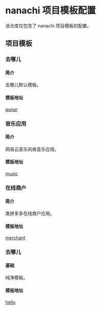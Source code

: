 # nanachi 项目模板配置

该仓库仅包含了 nanachi 项目模板的配置。

## 项目模板

### 去哪儿

#### 简介

去哪儿默认模板。

#### 模板地址

[qunar](https://github.com/YMFE/nanachi-template-qunar.git)

### 音乐应用

#### 简介

网易云音乐风格音乐应用。

#### 模板地址

[music](https://github.com/YMFE/nanachi-template-music.git)

### 在线商户

#### 简介

类拼多多在线商户应用。

#### 模板地址

[merchant](https://github.com/YMFE/nanachi-template-merchant.git)

### 去哪儿

#### 基础

纯净模板。

#### 模板地址

[hello](https://github.com/YMFE/nanachi-template-hello.git)
